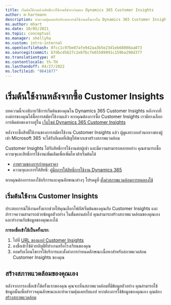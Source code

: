```yaml
---
title: เริ่มต้นใช้งานด้วยสิทธิ์การใช้งานที่ชำระเงินของ Dynamics 365 Customer Insights
author: m-hartmann
description: ทำความคุ้นเคยกับประสบการณ์ใช้งานครั้งแรกใน Dynamics 365 Customer Insights และสำรวจความสามารถต่างๆ
ms.author: mhart
ms.date: 10/05/2021
ms.topic: conceptual
ms.manager: shellyha
ms.custom: intro-internal
ms.openlocfilehash: 8fcc1c97be87afe942aa3b5e23d1eb68008aa873
ms.sourcegitcommit: b7dbcd5627c2ebfbcfe65589991c159ba290d377
ms.translationtype: HT
ms.contentlocale: th-TH
ms.lasthandoff: 04/27/2022
ms.locfileid: "8641877"
---
```

# <a name="get-started-after-purchasing-customer-insights"></a>เริ่มต้นใช้งานหลังจากซื้อ Customer Insights

บทความนี้จะอธิบายวิธีการเริ่มต้นของคุณใน Dynamics 365 Customer Insights หลังจากที่องค์กรของคุณได้ซื้อการสมัครใช้งานแล้ว หากคุณต้องการซื้อ Customer Insights เรามีทางเลือกการติดต่อของเราอยู่ใน [เว็บไซต์ Dynamics 365 Customer Insights](https://dynamics.microsoft.com/ai/customer-insights/) 

หลังจากซื้อสิทธิ์ใช้งานของการสมัครใช้งาน Customer Insights แล้ว ผู้ดูแลระบบส่วนกลางของผู้เช่า Microsoft 365 จะได้รับอีเมลที่เชิญให้พวกเขาสร้างสภาพแวดล้อม 

Customer Insights ได้รับสิทธิ์การใช้งานต่อผู้เช่า และมีความสามารถหลายอย่าง คุณสามารถซื้อความจุและสิทธิ์การใช้งานเพิ่มเติมเพื่อเพิ่มโควต้าเริ่มต้นได้ 
- [ภาพรวมของการกำหนดราคา](https://dynamics.microsoft.com/ai/customer-insights/pricing/)
- ความจุและการให้สิทธิ์: [คู่มือการให้สิทธิ์การใช้งาน Dynamics 365](https://go.microsoft.com/fwlink/?LinkId=866544)

หากคุณต้องการลองใช้บริการและคุณลักษณะต่างๆ โปรดดูที่ [ตั้งค่าสภาพแวดล้อมการทดลองใช้](trial-signup.md)

## <a name="start-with-customer-insights"></a>เริ่มต้นใช้งาน Customer Insights

ประสบการณ์ใช้งานครั้งแรกช่วยให้คุณเลือกโฟกัสเริ่มต้นของคุณกับ Customer Insights และสำรวจความสามารถด้วยข้อมูลตัวอย่าง ในขั้นตอนต่อไป คุณสามารถสร้างสภาพแวดล้อมของคุณเองและทำงานกับข้อมูลของคุณเองได้

**การลงชื่อเข้าใช้เป็นครั้งแรก**:

1. ไปที่ [URL ของแอป Customer Insights](https://home.ci.ai.dynamics.com)
1. ลงชื่อเข้าใช้ด้วยบัญชีที่ทำงานหรือโรงเรียนของคุณ 
1. ยอมรับเงื่อนไขการใช้บริการและตั้งค่าการกำหนดลักษณะเนื้อหาสำหรับสภาพแวดล้อม Customer Insights ของคุณ

## <a name="create-your-own-environment"></a>สร้างสภาพแวดล้อมของคุณเอง

หลังจากการลงชื่อเข้าใช้ครั้งแรกของคุณ คุณจะเห็นสภาพแวดล้อมที่มีข้อมูลตัวอย่าง คุณสามารถใช้ข้อมูลนั้นเพื่อสำรวจคุณลักษณะและทำความคุ้นเคยกับแอป หากต้องการใช้ข้อมูลของคุณเอง คุณต้อง [สร้างสภาพแวดล้อม](create-environment.md)